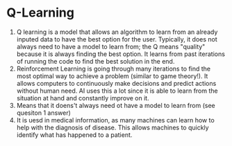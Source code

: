 # Q-Learning
1. Q learning is a model that allows an algorithm to learn from an already inputed data to have the best option for the user. Typically, it does not always need to have  a model to learn from; the Q means "quality" because it is always finding the best option. It learns from past iterations of running the code to find the best solution in the end.
2. Reinforcement Learning is going through many iterations to find the most optimal way to achieve a problem (similar to game theory!). It allows computers to continuously make decisions and predict actions without human need. AI uses this a lot since it is able to learn from the situation at hand and constantly improve on it.
3. Means that it doens't always need ot have a model to learn from (see quesiton 1 answer)
4. It is uesd in medical information, as many machines can learn how to help with the diagnosis of disease. This allows machines to quickly identify what has happened to a patient.

